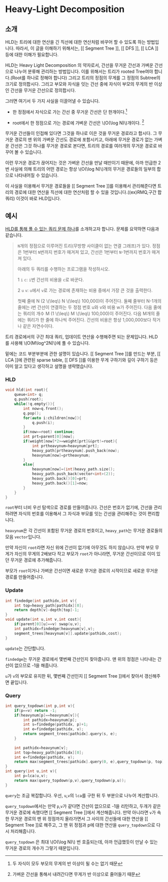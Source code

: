 # Heavy-Light Decomposition

## 소개

HLD는 트리에 대한 연산을 긴 직선에 대한 연산처럼 바꾸어 할 수 있도록 하는 방법입니다.
따라서, 이 글을 이해하기 위해서는, [[ Segment Tree ]], [[ DFS ]], [[ LCA ]] 등에 대한 이해가 필요합니다. 


HLD는 Heavy Light Decomposition 의 약자로서, 간선을 무거운 간선과 가벼운 간선으로 나누어 분류해 관리하는 방법입니다. 이를 위해서는 트리가 rooted Tree여야 합니다.(Root를 하나로 정해야 합니다) 그리고 트리의 정점의 무게를 그 정점의 Subtree의 크기로 정의합시다. 그리고 부모와 자식을 잇는 간선 중에 자식이 부모의 무게의 반 이상인 간선을 무거운 간선으로 정의합시다.

그러면 여기서 두 가지 사실을 이끌어낼 수 있습니다. 

* 한 정점에서 자식으로 가는 간선 중 무거운 간선은 단 한개이다.[^1]
  
* root에서 한 정점으로 가는 경로에 가벼운 간선은 \\(O(\log N)\\)개이다. [^2]


무거운 간선들이 인접해 있다면 그것을 하나로 이은 것을 무거운 경로라고 합시다.  그 무거운 경로의 맨 위의 가벼운 간선도 경로에 포함시키고, 아래에 무거운 경로가 없는 가벼운 간선은 그것 하나를 무거운 경로로 본다면, 트리의 경로를 여러개의 무거운 경로로 바꾸어 볼 수 있습니다.



이런 무거운 경로가 끊어지는 것은 가벼운 간선을 만날 때만이기 때문에, 아까 언급한 2번 사실에 의해 트리의 어떤 경로는 항상 \\(O(\log N)\\)개의 무거운 경로들의 일부의 합으로 나타내어질 수 있습니다.


이 사실을 이용해서 무거운 경로들을 [[ Segment Tree ]]를 이용해서 관리해준다면 트리의 경로에 대한 연산을 직선에 대한 연산처럼 할 수 있을 것입니다.((ex)RMQ,구간 합 쿼리)  이것이 바로 HLD입니다.

## 예시

[HLD를 통해 풀 수 있는 쿼리 문제 하나](https://acmicpc.net/problem/13510)를 소개하고자 합니다. 문제를 요약하면 다음과 같습니다.

>`N`개의 정점으로 이루어진 트리(무방향 사이클이 없는 연결 그래프)가 있다. 정점은 1번부터 `N`번까지 번호가 매겨져 있고, 간선은 1번부터 `N`-1번까지 번호가 매겨져 있다.
>
>아래의 두 쿼리를 수행하는 프로그램을 작성하시오.
>
>1 `i` `c`: `i`번 간선의 비용을 `c`로 바꾼다.
>
>2 `u` `v`: `u`에서 `v`로 가는 경로에 존재하는 비용 중에서 가장 큰 것을 출력한다.
>
>첫째 줄에 N (2 \\(\leq\\) N \\(\leq\\) 100,000)이 주어진다.
>둘째 줄부터 N-1개의 줄에는 i번 간선이 연결하는 두 정점 번호 u와 v와 비용 w가 주어진다.
>다음 줄에는 쿼리의 개수 M (1 \\(\leq\\) M \\(\leq\\) 100,000)이 주어진다.
>다음 M개의 줄에는 쿼리가 한 줄에 하나씩 주어진다.
>간선의 비용은 항상 1,000,000보다 작거나 같은 자연수이다.

트리 경로에서의 구간 최대 쿼리, 업데이트 연산을 수행해주면 되는 문제입니다.
HLD 를 사용해 \\(O(M\log^2N)\\)에 풀 수 있습니다. 

밑에는 코드 부분부분에 관한 설명이 있습니다. [[ Segment Tree ]]를 만드는 부분, [[ LCA ]]에 관련된 sparse table, [[ DFS ]]를 이용한 무게 구하기와 깊이 구하기 등은 이미 알고 있다고 생각하고 설명을 생략했습니다.

### HLD

``` c++
void hld(int root){
    queue<int> q;
    q.push(root);
    while(!q.empty()){
        int now=q.front();
        q.pop();
        for(auto i:children[now]){
            q.push(i);
        }
        if(now==root) continue;
        int prt=parent[0][now];
        if(weight[now]*2>=weight[prt]&&prt!=root){
            int prtheavynum=heavynum[prt];
            heavy_path[prtheavynum].push_back(now);
            heavynum[now]=prtheavynum;
        }
        else{
            heavynum[now]=(int)heavy_path.size();
            heavy_path.push_back(vector<int>(2));
            heavy_path.back()[0]=prt;
            heavy_path.back()[1]=now;
        }
    }
}
```

`root`부터 너비 우선 탐색으로 경로를 만들어줍니다. 간선은 번호가 없기에, 간선을 관리하려면 자식의 번호를 이용해서 그 자식과 부모를 잇는 간선을 관리해주는 것이 편리합니다.

`heavynum`은 각 간선이 포함된 무거운 경로의 번호이고, `heavy_path`는 무거운 경로들의 모음 `vector`입니다. 

만약 자신이 `root`라면 자신 위에 간선이 없기에 아무것도 하지 않습니다.
만약 부모 무게가 자신의 무게의 2배보다 작고 부모가 `root`가 아니라면, 무거운 간선이므로 이미 있던 무거운 경로에 추가해줍니다.

부모가 `root`이거나 가벼운 간선이면 새로운 무거운 경로의 시작이므로 새로운 무거운 경로를 만들어줍니다.

### Update

``` c++
int findedge(int pathidx,int v){
    int top=heavy_path[pathidx][0];
    return depth[v]-depth[top]-1;
}
void update(int u,int v,int cost){
    if(parent[0][u]==v) swap(u,v);
    int pathidx=findedge(heavynum[v],v);
    segment_trees[heavynum[v]].update(pathidx,cost);
}
```

`update`는 간단합니다.

`findedge`는 무거운 경로에서 몇번째 간선인지 찾아줍니다. 맨 위의 정점은 나타내는 간선이 없으므로 -1을 해줍니다.

`u`가 `v`의 부모로 유지한 뒤, 몇번째 간선인지 [[ Segment Tree ]]에서 찾아서 갱신해주면 끝입니다.

### Query

``` c++
int query_topdown(int p,int v){
    if(p==v) return -1;
    if(heavynum[p]==heavynum[v]){
        int pathidx=heavynum[p];
        int s=findedge(pathidx, p)+1;
        int e=findedge(pathidx, v);
        return segment_trees[pathidx].query(s, e);
    }
    
    int pathidx=heavynum[v];
    int top=heavy_path[pathidx][0];
    int e=findedge(pathidx, v);
    return max(segment_trees[pathidx].query(0, e),query_topdown(p, top));
}
int query(int u,int v){
    int p=lca(u,v);
    return max(query_topdown(p,v),query_topdown(p,u));
}
```

`query`는 조금 복잡합니다.
우선, `u`,`v`의 `lca`를 구한 뒤 두 부분으로 나누어 계산합니다.

`query_topdown`에서는 만약 `p`,`v`가 같다면 간선이 없으므로 -1을 리턴하고,
두개가 같은 무거운 경로에 속했다면 [[ Segment Tree ]]에서 계산해줍니다.
만약 아니라면 `v`가 속한 무거운 경로의 맨 위 정점까지 올라가면서 그 사이의 간선들에 대한 연산을 [[ Segment Tree ]]로 해주고, 그 맨 위 정점과 p에 대한 연산을 `query_topdown`으로 다시 처리해줍니다.

`query_topdown` 은 최대 \\(O(\log N)\\) 번 호출되는데, 아까 언급했듯이 만날 수 있는 무거운 경로의 개수가 그렇기 때문입니다.





[^1]: 두 자식이 모두 부모의 무게의 반 이상이 될 수는 없기 때문



[^2]: 가벼운 간선을 통해서 내려간다면 무게가 반 이상으로 줄어들기 때문
